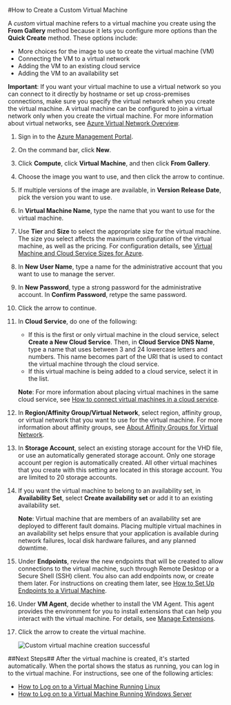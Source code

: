 <properties authors="kathydav" editor="tysonn" manager="jeffreyg" />

#How to Create a Custom Virtual Machine

A *custom* virtual machine refers to a virtual machine you create using the **From Gallery** method because it lets you configure more options than the **Quick Create** method. These options include:

- More choices for the image to use to create the virtual machine (VM)
- Connecting the VM to a virtual network 
- Adding the VM to an existing cloud service 
- Adding the VM to an availability set

**Important**: If you want your virtual machine to use a virtual network so you can connect to it directly by hostname or set up cross-premises connections, make sure you specify the virtual network when you create the virtual machine. A virtual machine can be configured to join a virtual network only when you create the virtual machine. For more information about virtual networks, see [Azure Virtual Network Overview](http://go.microsoft.com/fwlink/p/?LinkID=294063).

1. Sign in to the [Azure Management Portal](http://manage.windowsazure.com).

2. On the command bar, click **New**.

3. Click **Compute**, click **Virtual Machine**, and then click **From Gallery**.

4. Choose the image you want to use, and then click the arrow to continue.

5. If multiple versions of the image are available, in **Version Release Date**, pick the version you want to use. 

6. In **Virtual Machine Name**, type the name that you want to use for the virtual machine.

7. Use **Tier** and **Size** to select the appropriate size for the virtual machine. The size you select affects the maximum configuration of the virtual machine, as well as the pricing. For configuration details, see [Virtual Machine and Cloud Service Sizes for Azure](http://go.microsoft.com/fwlink/p/?LinkID=389844).

8. In **New User Name**, type a name for the administrative account that you want to use to manage the server. 

9. In **New Password**, type a strong password for the administrative account. In **Confirm Password**, retype the same password.

10. Click the arrow to continue.

11. In **Cloud Service**, do one of the following:
	
	- If this is the first or only virtual machine in the cloud service, select **Create a New Cloud Service**. Then, in **Cloud Service DNS Name**, type a name that uses between 3 and 24 lowercase letters and numbers. This name becomes part of the URI that is used to contact the virtual machine through the cloud service.
	- If this virtual machine is being added to a cloud service, select it in the list.

	**Note**: For more information about placing virtual machines in the same cloud service, see [How to connect virtual machines in a cloud service](http://www.windowsazure.com/manage/windows/how-to-guides/connect-to-a-cloud-service/).

12. In **Region/Affinity Group/Virtual Network**, select region, affinity group, or virtual network that you want to use for the virtual machine. For more information about affinity groups, see [About Affinity Groups for Virtual Network](http://msdn.microsoft.com/library/azure/jj156085.aspx).

13. In **Storage Account**, select an existing storage account for the VHD file, or use an automatically generated storage account. Only one storage account per region is automatically created. All other virtual machines that you create with this setting are located in this storage account. You are limited to 20 storage accounts.

14. If you want the virtual machine to belong to an availability set, in **Availability Set**, select **Create availability set** or add it to an existing availability set. 

	**Note**: Virtual machine that are members of an availability set are deployed to different fault domains. Placing multiple virtual machines in an availability set helps ensure that your application is available during network failures, local disk hardware failures, and any planned downtime.

15.  Under **Endpoints**, review the new endpoints that will be created to allow connections to the virtual machine, such through Remote Desktop or a Secure Shell (SSH) client. You also can add endpoints now, or create them later. For instructions on creating them later, see [How to Set Up Endpoints to a Virtual Machine](http://azure.microsoft.com/documentation/articles/virtual-machines-set-up-endpoints/). 

16.  Under **VM Agent**, decide whether to install the VM Agent. This agent provides the environment for you to install extensions that can help you interact with the virtual machine. For details, see [Manage Extensions](http://go.microsoft.com/FWLink/p/?LinkID=390493).

17. Click the arrow to create the virtual machine.


	![Custom virtual machine creation successful](./media/howto-custom-create-vm/VMSuccessWindows.png)

##Next Steps##
After the virtual machine is created, it's started automatically. When the portal shows the status as running, you can log in to the virtual machine. For instructions, see one of the following articles:

- [How to Log on to a Virtual Machine Running Linux](../articles/virtual-machines-linux-how-to-log-on.md)
- [How to Log on to a Virtual Machine Running Windows Server](../articles/virtual-machines-log-on-windows-server.md)


